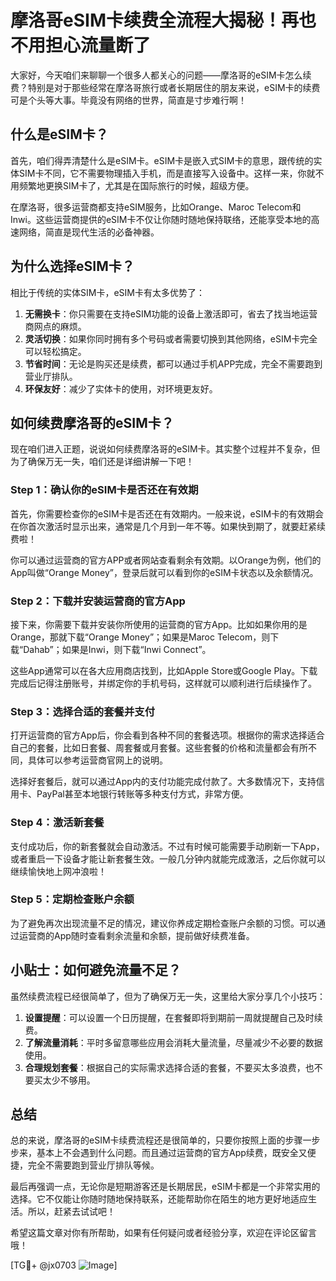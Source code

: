 # 摩洛哥eSIM卡续费全流程大揭秘！再也不用担心流量断了

大家好，今天咱们来聊聊一个很多人都关心的问题——摩洛哥的eSIM卡怎么续费？特别是对于那些经常在摩洛哥旅行或者长期居住的朋友来说，eSIM卡的续费可是个头等大事。毕竟没有网络的世界，简直是寸步难行啊！

## 什么是eSIM卡？

首先，咱们得弄清楚什么是eSIM卡。eSIM卡是嵌入式SIM卡的意思，跟传统的实体SIM卡不同，它不需要物理插入手机，而是直接写入设备中。这样一来，你就不用频繁地更换SIM卡了，尤其是在国际旅行的时候，超级方便。

在摩洛哥，很多运营商都支持eSIM服务，比如Orange、Maroc Telecom和Inwi。这些运营商提供的eSIM卡不仅让你随时随地保持联络，还能享受本地的高速网络，简直是现代生活的必备神器。

## 为什么选择eSIM卡？

相比于传统的实体SIM卡，eSIM卡有太多优势了：

1. **无需换卡**：你只需要在支持eSIM功能的设备上激活即可，省去了找当地运营商网点的麻烦。
2. **灵活切换**：如果你同时拥有多个号码或者需要切换到其他网络，eSIM卡完全可以轻松搞定。
3. **节省时间**：无论是购买还是续费，都可以通过手机APP完成，完全不需要跑到营业厅排队。
4. **环保友好**：减少了实体卡的使用，对环境更友好。

## 如何续费摩洛哥的eSIM卡？

现在咱们进入正题，说说如何续费摩洛哥的eSIM卡。其实整个过程并不复杂，但为了确保万无一失，咱们还是详细讲解一下吧！

### Step 1：确认你的eSIM卡是否还在有效期

首先，你需要检查你的eSIM卡是否还在有效期内。一般来说，eSIM卡的有效期会在你首次激活时显示出来，通常是几个月到一年不等。如果快到期了，就要赶紧续费啦！

你可以通过运营商的官方APP或者网站查看剩余有效期。以Orange为例，他们的App叫做“Orange Money”，登录后就可以看到你的eSIM卡状态以及余额情况。

### Step 2：下载并安装运营商的官方App

接下来，你需要下载并安装你所使用的运营商的官方App。比如如果你用的是Orange，那就下载“Orange Money”；如果是Maroc Telecom，则下载“Dahab”；如果是Inwi，则下载“Inwi Connect”。

这些App通常可以在各大应用商店找到，比如Apple Store或Google Play。下载完成后记得注册账号，并绑定你的手机号码，这样就可以顺利进行后续操作了。

### Step 3：选择合适的套餐并支付

打开运营商的官方App后，你会看到各种不同的套餐选项。根据你的需求选择适合自己的套餐，比如日套餐、周套餐或月套餐。这些套餐的价格和流量都会有所不同，具体可以参考运营商官网上的说明。

选择好套餐后，就可以通过App内的支付功能完成付款了。大多数情况下，支持信用卡、PayPal甚至本地银行转账等多种支付方式，非常方便。

### Step 4：激活新套餐

支付成功后，你的新套餐就会自动激活。不过有时候可能需要手动刷新一下App，或者重启一下设备才能让新套餐生效。一般几分钟内就能完成激活，之后你就可以继续愉快地上网冲浪啦！

### Step 5：定期检查账户余额

为了避免再次出现流量不足的情况，建议你养成定期检查账户余额的习惯。可以通过运营商的App随时查看剩余流量和余额，提前做好续费准备。

## 小贴士：如何避免流量不足？

虽然续费流程已经很简单了，但为了确保万无一失，这里给大家分享几个小技巧：

1. **设置提醒**：可以设置一个日历提醒，在套餐即将到期前一周就提醒自己及时续费。
2. **了解流量消耗**：平时多留意哪些应用会消耗大量流量，尽量减少不必要的数据使用。
3. **合理规划套餐**：根据自己的实际需求选择合适的套餐，不要买太多浪费，也不要买太少不够用。

## 总结

总的来说，摩洛哥的eSIM卡续费流程还是很简单的，只要你按照上面的步骤一步步来，基本上不会遇到什么问题。而且通过运营商的官方App续费，既安全又便捷，完全不需要跑到营业厅排队等候。

最后再强调一点，无论你是短期游客还是长期居民，eSIM卡都是一个非常实用的选择。它不仅能让你随时随地保持联系，还能帮助你在陌生的地方更好地适应生活。所以，赶紧去试试吧！

希望这篇文章对你有所帮助，如果有任何疑问或者经验分享，欢迎在评论区留言哦！

[TG💪+ @jx0703 ![Image](https://github.com/user-attachments/assets/dbca1d08-cadb-493c-b0ec-ad6f7a83f270)]